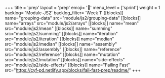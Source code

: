 +++
title = 'prep'
layout = 'prep'
emoji= '📝'
menu_level = ['sprint']
weight = 1
backlog= 'Module-JS2'
backlog_filter= 'Week 1'
[[blocks]]
name="grouping-data"
src="module/js2/grouping-data"
[[blocks]]
name="arrays"
src="module/js2/arrays"
[[blocks]]
name="mean"
src="module/js2/mean"
[[blocks]]
name="summing"
src="module/js2/summing"
[[blocks]]
name="iteration"
src="module/js2/iteration"
[[blocks]]
name="median"
src="module/js2/median"
[[blocks]]
name="assembly"
src="module/js2/assembly"
[[blocks]]
name="reference"
src="module/js2/reference"
[[blocks]]
name="mutation"
src="module/js2/mutation"
[[blocks]]
name="side-effects"
src="module/js2/side-effects"
[[blocks]]
name="Failing Fast"
src="https://cyf-pd.netlify.app/blocks/fail-fast-prep/readme/"
+++
